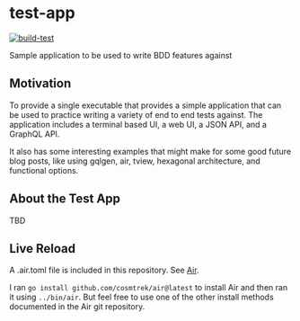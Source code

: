 # test-app

[![build-test](https://github.com/dumpsterfireproject/test-app/actions/workflows/build-test.yml/badge.svg)](https://github.com/dumpsterfireproject/test-app/actions/workflows/build-test.yml)

Sample application to be used to write BDD features against

## Motivation

To provide a single executable that provides a simple application that can be used to practice writing a variety of
end to end tests against. The application includes a terminal based UI, a web UI, a JSON API, and a GraphQL API.

It also has some interesting examples that might make for some good future blog posts, like using gqlgen, air, tview,
hexagonal architecture, and functional options.

## About the Test App

TBD

## Live Reload
A .air.toml file is included in this repository.  See [Air](https://github.com/cosmtrek/air).

I ran `go install github.com/cosmtrek/air@latest` to install Air and then ran it using `../bin/air`.
But feel free to use one of the other install methods documented in the Air git repository.